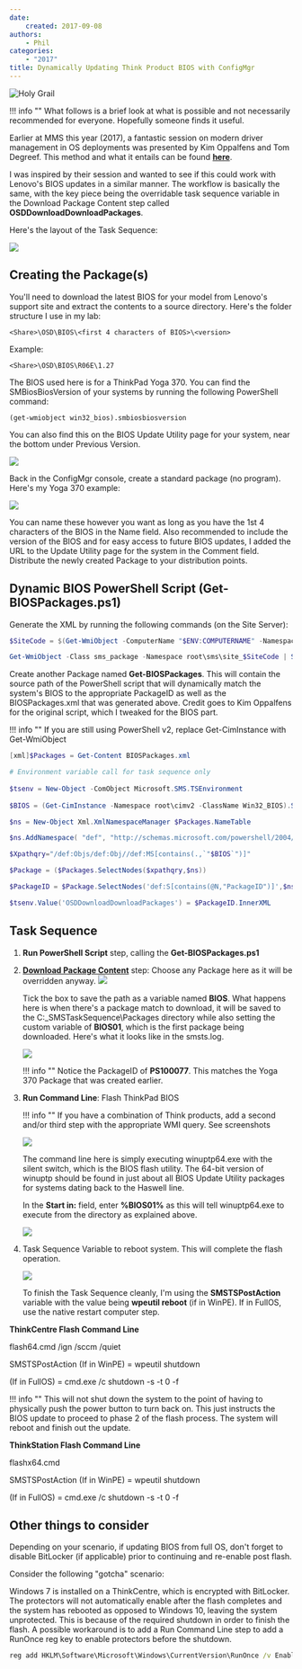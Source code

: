 ```yaml
---
date:
    created: 2017-09-08
authors:
    - Phil
categories:
    - "2017"
title: Dynamically Updating Think Product BIOS with ConfigMgr
---
```


![Holy Grail](https://cdrt.github.io/mk_blog/img/2017/dynamic_bios_update/holygrail.jpg)

!!! info ""
    What follows is a brief look at what is possible and not necessarily recommended for everyone.  Hopefully someone finds it useful.

Earlier at MMS this year (2017), a fantastic session on modern driver management in OS deployments was presented by Kim Oppalfens and Tom Degreef.  This method and what it entails can be found [**here**](http://www.oscc.be/sccm/osd/The-holy-grail-of-ConfigMgr-diver-management,-or-whatever-you-want-to-call-it/).
<!-- more -->
I was inspired by their session and wanted to see if this could work with Lenovo's BIOS updates in a similar manner.  The workflow is basically the same, with the key piece being the overridable task sequence variable in the Download Package Content step called **OSDDownloadDownloadPackages**.

Here's the layout of the Task Sequence:

![](https://cdrt.github.io/mk_blog/img/2017/dynamic_bios_update/image1.jpg)

## Creating the Package(s)
You'll need to download the latest BIOS for your model from Lenovo's support site and extract the contents to a source directory.  Here's the folder structure I use in my lab:

``` <Share>\OSD\BIOS\<first 4 characters of BIOS>\<version> ```

Example:

``` <Share>\OSD\BIOS\R06E\1.27 ```

The BIOS used here is for a ThinkPad Yoga 370.  You can find the SMBiosBiosVersion of your systems by running the following PowerShell command:

``` (get-wmiobject win32_bios).smbiosbiosversion ```

You can also find this on the BIOS Update Utility page for your system, near the bottom under Previous Version.

![](https://cdrt.github.io/mk_blog/img/2017/dynamic_bios_update/image2.jpg)

Back in the ConfigMgr console, create a standard package (no program).  Here's my Yoga 370 example:

[![](https://cdrt.github.io/mk_blog/img/2017/dynamic_bios_update/image3.jpg)](https://blog.lenovocdrt.com/img/2017/dynamic_bios_update/image3.jpg)

You can name these however you want as long as you have the 1st 4 characters of the BIOS in the Name field.  Also recommended to include the version of the BIOS and for easy access to future BIOS updates, I added the URL to the Update Utility page for the system in the Comment field.  Distribute the newly created Package to your distribution points.

## Dynamic BIOS PowerShell Script (Get-BIOSPackages.ps1)

Generate the XML by running the following commands (on the Site Server):

``` powershell
$SiteCode = $(Get-WmiObject -ComputerName "$ENV:COMPUTERNAME" -Namespace "root\SMS" -Class "SMS_ProviderLocation").SiteCode

Get-WmiObject -Class sms_package -Namespace root\sms\site_$SiteCode | Select-Object Name,PackageID,Version | Sort-Object -Property Name | Export-Clixml -Path "BIOSPackages.xml"
```

Create another Package named **Get-BIOSPackages**.  This will contain the source path of the PowerShell script that will dynamically match the system's BIOS to the appropriate PackageID as well as the BIOSPackages.xml that was generated above.  Credit goes to Kim Oppalfens for the original script, which I tweaked for the BIOS part.

!!! info ""
    If you are still using PowerShell v2, replace Get-CimInstance with Get-WmiObject

``` powershell
[xml]$Packages = Get-Content BIOSPackages.xml

# Environment variable call for task sequence only
   
$tsenv = New-Object -ComObject Microsoft.SMS.TSEnvironment
    
$BIOS = (Get-CimInstance -Namespace root\cimv2 -ClassName Win32_BIOS).SMBIOSBIOSVersion.Substring(0,4)

$ns = New-Object Xml.XmlNamespaceManager $Packages.NameTable

$ns.AddNamespace( "def", "http://schemas.microsoft.com/powershell/2004/04" )

$Xpathqry="/def:Objs/def:Obj//def:MS[contains(.,`"$BIOS`")]"

$Package = ($Packages.SelectNodes($xpathqry,$ns))

$PackageID = $Package.SelectNodes('def:S[contains(@N,"PackageID")]',$ns)

$tsenv.Value('OSDDownloadDownloadPackages') = $PackageID.InnerXML
```

## Task Sequence

1. **Run PowerShell Script** step, calling the **Get-BIOSPackages.ps1**

1. [**Download Package Content**](https://docs.microsoft.com/en-us/sccm/osd/understand/task-sequence-steps#BKMK_DownloadPackageContent) step:  Choose any Package here as it will be overridden anyway.
![](https://cdrt.github.io/mk_blog/img/2017/dynamic_bios_update/image4.jpg)

    Tick the box to save the path as a variable named **BIOS**.  What happens here is when there's a package match to download, it will be saved to the C:\_SMSTaskSequence\Packages directory while also setting the custom variable of **BIOS01**, which is the first package being downloaded.  Here's what it looks like in the smsts.log.

    ![](https://cdrt.github.io/mk_blog/img/2017/dynamic_bios_update/image5.jpg)

    !!! info ""
        Notice the PackageID of **PS100077**.  This matches the Yoga 370 Package that was created earlier.

1. **Run Command Line**: Flash ThinkPad BIOS

    !!! info ""
        If you have a combination of Think products, add a second and/or third step with the appropriate WMI query. See screenshots

    ![](https://cdrt.github.io/mk_blog/img/2017/dynamic_bios_update/image6.jpg)

    The command line here is simply executing winuptp64.exe with the silent switch, which is the BIOS flash utility.  The 64-bit version of winuptp should be found in just about all BIOS Update Utility packages for systems dating back to the Haswell line.

    In the **Start in:** field, enter **%BIOS01%** as this will tell winuptp64.exe to execute from the directory as explained above.

    ![](https://cdrt.github.io/mk_blog/img/2017/dynamic_bios_update/image7.jpg)

1. Task Sequence Variable to reboot system.  This will complete the flash operation.

    ![](https://cdrt.github.io/mk_blog/img/2017/dynamic_bios_update/image8.jpg)

    To finish the Task Sequence cleanly, I'm using the **SMSTSPostAction** variable with the value being **wpeutil reboot** (if in WinPE).  If in FullOS, use the native restart computer step.

**ThinkCentre Flash Command Line**

flash64.cmd /ign /sccm /quiet

SMSTSPostAction (If in WinPE) = wpeutil shutdown 

(If in FullOS) = cmd.exe /c shutdown -s -t 0 -f

!!! info ""
    This will not shut down the system to the point of having to physically push the power button to turn back on.  This just instructs the BIOS update to proceed to phase 2 of the flash process. The system will reboot and finish out the update.

**ThinkStation Flash Command Line**

flashx64.cmd

SMSTSPostAction (If in WinPE) = wpeutil shutdown 

(If in FullOS) = cmd.exe /c shutdown -s -t 0 -f

## Other things to consider

Depending on your scenario, if updating BIOS from full OS, don't forget to disable BitLocker (if applicable) prior to continuing and re-enable post flash.

Consider the following "gotcha" scenario:

Windows 7 is installed on a ThinkCentre, which is encrypted with BitLocker.  The protectors will not automatically enable after the flash completes and the system has rebooted as opposed to Windows 10, leaving the system unprotected.  This is because of the required shutdown in order to finish the flash.  A possible workaround is to add a Run Command Line step to add a RunOnce reg key to enable protectors before the shutdown.

``` cmd
reg add HKLM\Software\Microsoft\Windows\CurrentVersion\RunOnce /v EnableBitLocker /t REG_SZ /d "cmd.exe /c manage-bde -protectors -enable c:"
```
